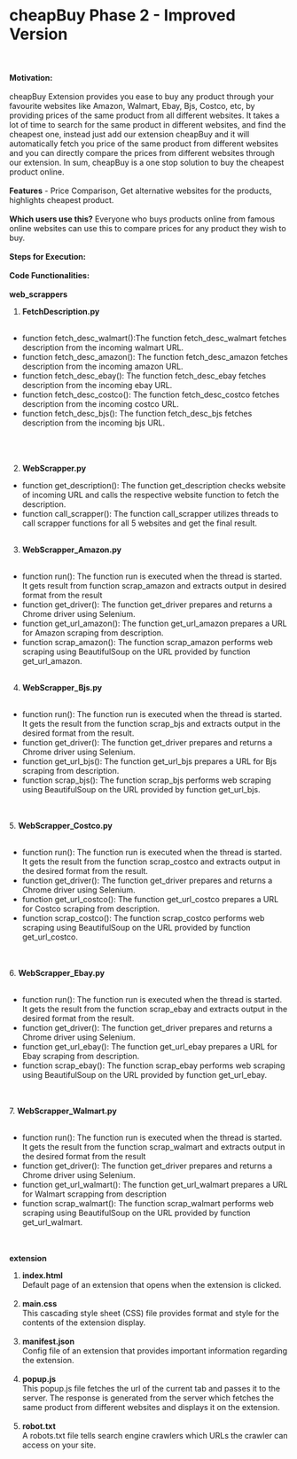 # cheapBuy Phase 2 - Improved Version<br><br>
**Motivation:**<br><br>
cheapBuy Extension provides you ease to buy any product through your favourite websites like Amazon, Walmart, Ebay, Bjs, Costco, etc, by providing prices of the same product from all different websites. It takes a lot of time to search for the same product in different websites, and find the cheapest one, instead just add our extension cheapBuy and it will automatically fetch you price of the same product from different websites and you can directly compare the prices from different websites through our extension. In sum, cheapBuy is a one stop solution to buy the cheapest product online.
<br><br>
**Features** - Price Comparison, Get alternative websites for the products, highlights cheapest product.
<br><br>
**Which users use this?**
Everyone who buys products online from famous online websites can use this to compare prices for any product they wish to buy.
<br><br>
**Steps for Execution:**
<br><br>
**Code Functionalities:**
<br><br>
**web_scrappers**
1. **FetchDescription.py**
<br><br>
* function fetch_desc_walmart():The function fetch_desc_walmart fetches description from the incoming walmart URL.<br>
* function fetch_desc_amazon(): The function fetch_desc_amazon fetches description from the incoming amazon URL.<br>
* function fetch_desc_ebay(): The function fetch_desc_ebay fetches description from the incoming ebay URL.<br>
* function fetch_desc_costco(): The function fetch_desc_costco fetches description from the incoming costco URL.<br>
* function fetch_desc_bjs(): The function fetch_desc_bjs fetches description from the incoming bjs URL.<br>
<br><br><br>
2. **WebScrapper.py**
* function get_description(): The function get_description checks website of incoming URL and calls the respective website function to fetch the description.<br>
* function call_scrapper(): The function call_scrapper utilizes threads to call scrapper functions for all 5 websites and get the final result.<br><br>
3. **WebScrapper_Amazon.py** <br><br>
* function run(): The function run is executed when the thread is started. It gets result from function scrap_amazon and extracts output in desired format from the result<br>
* function get_driver(): The function get_driver prepares and returns a Chrome driver using Selenium.<br>
* function get_url_amazon(): The function get_url_amazon prepares a URL for Amazon scraping from description.<br>
* function scrap_amazon(): The function scrap_amazon performs web scraping using BeautifulSoup on the URL provided by function get_url_amazon.
<br><br> 
4. **WebScrapper_Bjs.py** <br><br>
* function run(): The function run is executed when the thread is started. It gets the result from the function scrap_bjs and extracts output in the desired format from the result.<br>
* function get_driver(): The function get_driver prepares and returns a Chrome driver using Selenium.<br>
* function get_url_bjs(): The function get_url_bjs prepares a URL for Bjs scraping from description.<br>
* function scrap_bjs(): The function scrap_bjs performs web scraping using BeautifulSoup on the URL provided by function get_url_bjs.<br>
 
<br><br>
5. **WebScrapper_Costco.py**<br><br>
* function run(): The function run is executed when the thread is started. It gets the result from the function scrap_costco and extracts output in the desired format from the result.<br>
* function get_driver(): The function get_driver prepares and returns a Chrome driver using Selenium.<br>
* function get_url_costco(): The function get_url_costco prepares a URL for Costco scraping from description.<br>
* function scrap_costco(): The function scrap_costco performs web scraping using BeautifulSoup on the URL provided by function get_url_costco.

<br><br> 
6. **WebScrapper_Ebay.py** <br><br>
* function run(): The function run is executed when the thread is started. It gets the result from the function scrap_ebay and extracts output in the desired format from the result.<br>
* function get_driver(): The function get_driver prepares and returns a Chrome driver using Selenium.<br>
* function get_url_ebay(): The function get_url_ebay prepares a URL for Ebay scraping from description.<br>
* function scrap_ebay(): The function scrap_ebay performs web scraping using BeautifulSoup on the URL provided by function get_url_ebay.

<br><br>
7. **WebScrapper_Walmart.py** <br><br>
* function run(): The function run is executed when the thread is started. It gets the result from the function scrap_walmart and extracts output in the desired format from the result<br>
* function get_driver(): The function get_driver prepares and returns a Chrome driver using Selenium.<br>
* function get_url_walmart(): The function get_url_walmart prepares a URL for Walmart scrapping from description<br>
* function scrap_walmart(): The function scrap_walmart performs web scraping using BeautifulSoup on the URL provided by function get_url_walmart.<br>
<br><br>

**extension**
1. **index.html**<br>
Default page of an extension that opens when the extension is clicked.<br><br>
2. **main.css**<br>
This cascading style sheet (CSS) file provides format and style for the contents of the extension display.<br><br>
3. **manifest.json**<br>
Config file of an extension that provides important information regarding the extension.<br><br>
4. **popup.js**<br>
This popup.js file fetches the url of the current tab and passes it to the server. The response is generated from the server which fetches the same product from different websites and displays it on the extension.<br><br>
5. **robot.txt**<br>
A robots.txt file tells search engine crawlers which URLs the crawler can access on your site.<br><br>
